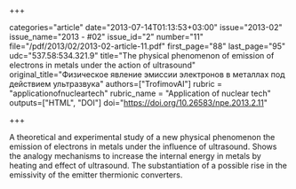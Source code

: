 +++

categories="article"
date="2013-07-14T01:13:53+03:00"
issue="2013-02"
issue_name="2013 - #02"
issue_id="2"
number="11"
file="/pdf/2013/02/2013-02-article-11.pdf"
first_page="88"
last_page="95"
udc="537.58:534.321.9"
title="The physical phenomenon of emission of electrons in metals under the action of ultrasound"
original_title="Физическое явление эмиссии электронов в металлах под действием ультразвука"
authors=["TrofimovAI"]
rubric = "applicationofnucleartech"
rubric_name = "Application of nuclear tech"
outputs=["HTML", "DOI"]
doi="https://doi.org/10.26583/npe.2013.2.11"

+++

A theoretical and experimental study of a new physical phenomenon the emission of electrons in metals under the influence of ultrasound. Shows the analogy mechanisms to increase the internal energy in metals by heating and effect of ultrasound. The substantiation of a possible rise in the emissivity of the emitter thermionic converters.